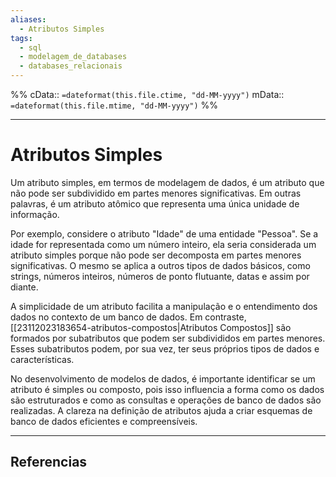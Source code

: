 ```yaml
---
aliases:
  - Atributos Simples
tags:
  - sql
  - modelagem_de_databases
  - databases_relacionais
---
```

%%
cData:: `=dateformat(this.file.ctime, "dd-MM-yyyy")`
mData:: `=dateformat(this.file.mtime, "dd-MM-yyyy")`
%%

___
# Atributos Simples

Um atributo simples, em termos de modelagem de dados, é um atributo que não pode ser subdividido em partes menores significativas. Em outras palavras, é um atributo atômico que representa uma única unidade de informação.

Por exemplo, considere o atributo "Idade" de uma entidade "Pessoa". Se a idade for representada como um número inteiro, ela seria considerada um atributo simples porque não pode ser decomposta em partes menores significativas. O mesmo se aplica a outros tipos de dados básicos, como strings, números inteiros, números de ponto flutuante, datas e assim por diante.

A simplicidade de um atributo facilita a manipulação e o entendimento dos dados no contexto de um banco de dados. Em contraste, [[23112023183654-atributos-compostos|Atributos Compostos]] são formados por subatributos que podem ser subdivididos em partes menores. Esses subatributos podem, por sua vez, ter seus próprios tipos de dados e características.

No desenvolvimento de modelos de dados, é importante identificar se um atributo é simples ou composto, pois isso influencia a forma como os dados são estruturados e como as consultas e operações de banco de dados são realizadas. A clareza na definição de atributos ajuda a criar esquemas de banco de dados eficientes e compreensíveis.

---
## Referencias